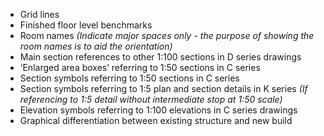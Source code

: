 - Grid lines
- Finished floor level benchmarks
- Room names
_(Indicate major spaces only - the purpose of showing the room names is to aid the
orientation)_
- Main section references to other <span class="highlight-red">1:100</span> sections in D series drawings
- ‘Enlarged area boxes’ referring to <span class="highlight-red">1:50</span> sections in C series
- Section symbols referring to <span class="highlight-red">1:50</span> sections in C series
- Section symbols referring to <span class="highlight-red">1:5</span> plan and section details in K series
_(If referencing to <span class="highlight-red">1:5</span> detail without intermediate stop at <span class="highlight-red">1:50</span> scale)_
- Elevation symbols referring to <span class="highlight-red">1:100</span> elevations in C series drawings
- Graphical differentiation between existing structure and new build